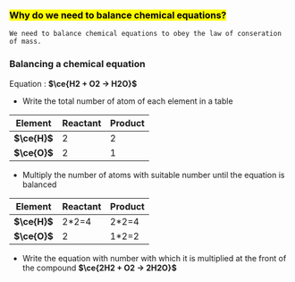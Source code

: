 ### <mark class="hltr-pink">Why do we need to balance chemical equations?</mark>
	We need to balance chemical equations to obey the law of conseration of mass. 

### Balancing a chemical equation
 Equation : **$\ce{H2 + O2 -> H2O}$**
- Write the total number of atom of each element in a table

| Element      | Reactant | Product |
| ------------ | -------- | ------- |
| **$\ce{H}$** | 2        | 2       |
| **$\ce{O}$** | 2        | 1        |
- Multiply the number of atoms with suitable number until the equation is balanced

| Element      | Reactant | Product |
| ------------ | -------- | ------- |
| **$\ce{H}$** | 2*2=4    | 2*2=4   |
| **$\ce{O}$** | 2        | 1*2=2   |
- Write the equation with number with which it is multiplied at the front of the compound
**$\ce{2H2 + O2 -> 2H2O}$**